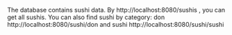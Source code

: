 
The database contains sushi data.
By http://localhost:8080/sushis , you can get all sushis.
You can also find sushi by category: don http://localhost:8080/sushi/don and sushi http://localhost:8080/sushi/sushi
